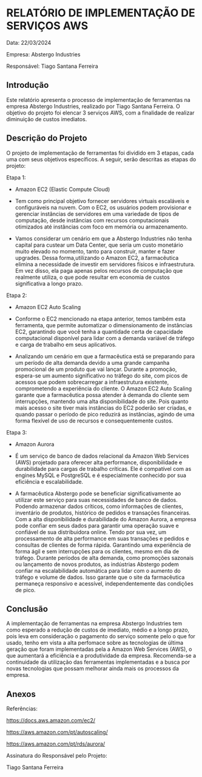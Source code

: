# RELATÓRIO DE IMPLEMENTAÇÃO DE SERVIÇOS AWS

Data: 22/03/2024

Empresa: Abstergo Industries 

Responsável: Tiago Santana Ferreira

## Introdução
Este relatório apresenta o processo de implementação de ferramentas na empresa Abstergo Industries, realizado por Tiago Santana Ferreira. O objetivo do projeto foi elencar 3 serviços AWS, com a finalidade de realizar diminuição de custos imediatos.

## Descrição do Projeto
O projeto de implementação de ferramentas foi dividido em 3 etapas, cada uma com seus objetivos específicos. A seguir, serão descritas as etapas do projeto:

Etapa 1: 
- Amazon EC2 (Elastic Compute Cloud) 
- Tem como principal objetivo fornecer servidores virtuais escaláveis e configuráveis na nuvem. 
  Com o EC2, os usuários podem provisionar e gerenciar instâncias de servidores em uma variedade de tipos de computação, desde instâncias com recursos computacionais otimizados até instâncias com 
  foco em memória ou armazenamento.

- Vamos considerar um cenário em que a Abstergo Industries não tenha capital para custear um Data Center, que seria um custo monetário muito elevado no momento, tanto para construir, manter e fazer upgrades. Dessa forma,utilizando o Amazon EC2, a farmacêutica elimina a necessidade de investir em servidores físicos e infraestrutura. 
Em vez disso, ela paga apenas pelos recursos de computação que realmente utiliza, o que pode resultar em economia de custos significativa a longo prazo.

Etapa 2: 
- Amazon EC2 Auto Scaling

- Conforme o EC2 mencionado na etapa anterior, temos também esta ferramenta, que permite automatizar o dimensionamento de instâncias EC2, garantindo que você tenha a quantidade certa de capacidade computacional disponível para lidar com a demanda variável de tráfego e carga de trabalho em seus aplicativos.

- Analizando um cenário em que a farmacêutica está se preparando para um período de alta demanda devido a uma grande campanha promocional de um produto que vai lançar. 
Durante a promoção, espera-se um aumento significativo no tráfego do site, com picos de acessos que podem sobrecarregar a infraestrutura existente, comprometendo a experiência do cliente.
O Amazon EC2 Auto Scaling garante que a farmacêutica possa atender à demanda do cliente sem interrupções, mantendo uma alta disponibilidade do site.
Pois quanto mais acesso o site tiver mais instâncias do EC2 poderão ser criadas, e quando passar o período de pico reduzirá as instâncias, agindo de uma forma flexível de uso de recursos e consequentemente custos.

Etapa 3: 
- Amazon Aurora 
- É um serviço de banco de dados relacional da Amazon Web Services (AWS) projetado para oferecer alta performance, disponibilidade e durabilidade para cargas de trabalho críticas. 
   Ele é compatível com as engines MySQL e PostgreSQL e é especialmente conhecido por sua eficiência e escalabilidade.

- A farmacêutica Abstergo pode se beneficiar significativamente ao utilizar este serviço para suas necessidades de banco de dados. 
 Podendo armazenar dados críticos, como informações de clientes, inventário de produtos, histórico de pedidos e transações financeiras. 
 Com a alta disponibilidade e durabilidade do Amazon Aurora, a empresa pode confiar em seus dados para garantir uma operação suave e confiável de sua distribuidora online.
 Tendo por sua vez, um processamento de alta performance em suas transações e pedidos e consultas de clientes de forma rápida.
 Garantindo uma experiência de forma ágil e sem interrupções para os clientes, mesmo em dia de tráfego. 
 Durante períodos de alta demanda, como promoções sazonais ou lançamento de novos produtos, as indústrias Abstergo podem confiar na escalabilidade automática para lidar com o aumento do tráfego e 
 volume de dados. 
 Isso garante que o site da farmacêutica permaneça responsivo e acessível, independentemente das condições de pico.


## Conclusão
A implementação de ferramentas na empresa Abstergo Industries tem como esperado a redução de custos de imediato, médio e a longo prazo, pois leva em consideração o pagamento do serviço somente pelo o que for usado, tenho em vista a alta perfomace sobre as tecnologias de última geração que foram implementadas pela a Amazon Web Services (AWS), o que aumentará a eficiência e a produtividade da empresa. 
Recomenda-se a continuidade da utilização das ferramentas implementadas e a busca por novas tecnologias que possam melhorar ainda mais os processos da empresa.

## Anexos

Referências:

https://docs.aws.amazon.com/ec2/

https://aws.amazon.com/pt/autoscaling/

https://aws.amazon.com/pt/rds/aurora/

Assinatura do Responsável pelo Projeto:

Tiago Santana Ferreira
